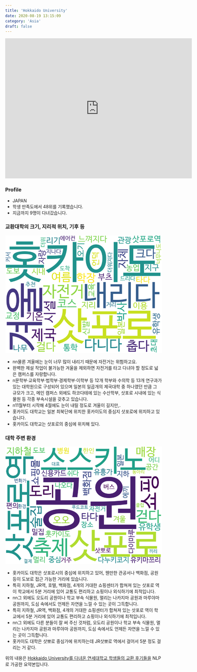```yaml
---
title: 'Hokkaido University'
date: 2020-08-19 13:15:09
category: 'Asia'
draft: false
---
```


<iframe
width="600"
height="450"
frameborder="0" style="border:0"
src="https://www.google.com/maps/embed/v1/place?key=AIzaSyC9e1AME-pVmWC4hBpFdu5S4dKzyepa3HQ&q=Hokkaido+University&center=43.077957500000004,141.340013&zoom=14" allowfullscreen>
</iframe>

### Profile

* JAPAN
* 학생 만족도에서 48위를 기록했습니다.
* 지금까지 9명이 다녀갔습니다. 

### 교환대학의 크기, 지리적 위치, 기후 등

![gen_info-WordCloud](../univ_wordclouds_okt/gen_info/JP000006_gen_info_okt.png)

* nn물론 겨울에는 눈이 너무 많이 내리기 때문에 자전거는 위험하고요.
* 완벽한 제설 작업이 불가능한 겨울을 제외하면 자전거를 타고 다녀야 할 정도로 넓은 캠퍼스를 자랑합니다.
* n문학부·교육학부·법학부·경제학부·이학부 등 12개 학부와 수의학 등 13개 연구과가 있는 대학원으로 구성되어 있으며 일본의 일곱개의 제국대학 중 하나였던 만큼 그 규모가 크고, 메인 캠퍼스 외에도 하코다테에 있는 수산학부, 삿포로 시내에 있는 식물원 등 각종 부속시설을 갖추고 있습니다.
* n11월부터 시작해 4월에도 눈이 내릴 정도로 겨울이 길지만,.
* 홋카이도 대학교는 일본 최북단에 위치한 홋카이도의 중심지 삿포로에 위치하고 있습니다.
* 홋카이도 대학교는 삿포로의 중심에 위치해 있다.


### 대학 주변 환경

![env_info-WordCloud](../univ_wordclouds_okt/env_info/JP000006_env_info_okt.png)

* 홋카이도 대학은 삿포로시의 중심에 위치하고 있어, 웬만한 관공서나 백화점, 공원 등이 도보로 접근 가능한 거리에 있습니다.
* 특히 지하철, JR역, 호텔, 백화점, 4개의 거대한 쇼핑센터가 합쳐져 있는 삿포로 역이 학교에서 5분 거리에 있어 교통도 편리하고 쇼핑이나 외식하기에 최적입니다.
* nn그 외에도 오도리 공원이나 학교 부속 식물원, 멀리는 나카지마 공원과 마루야마 공원까지, 도심 속에서도 언제든 자연을 느낄 수 있는 곳이 그득합니다.
* 특히 지하철, JR역, 백화점, 4개의 거대한 쇼핑센터가 합쳐져 있는 삿포로 역이 학교에서 5분 거리에 있어 교통도 편리하고 쇼핑이나 외식하기에 최적입니다.
* nn그 외에도 다른 분들이 잘 써 주신 것처럼, 오도리 공원이나 학교 부속 식물원, 멀리는 나카지마 공원과 마루야마 공원까지, 도심 속에서도 언제든 자연을 느낄 수 있는 곳이 그득합니다.
* 홋카이도 대학은 삿뽀로 중심가에 위치하는데 JR삿뽀로 역에서 걸어서 5분 정도 걸리는 거 같다.


위의 내용은 [Hokkaido University를 다녀온 연세대학교 학생들의 교환 후기들을](http://oia.yonsei.ac.kr/partner/expReport.asp?ucode=JP000006&bgbn=A) NLP로 가공한 요약본입니다. 
